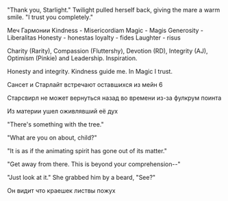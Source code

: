"Thank you, Starlight." Twilight pulled herself back, giving the mare a warm smile. "I trust you completely."

Меч Гармонии
Kindness - Misericordiam
Magic - Magis
Generosity - Liberalitas
Honesty - honestas
loyalty - fides
Laughter - risus

Charity (Rarity), Compassion (Fluttershy), Devotion (RD), Integrity (AJ), Optimism (Pinkie) and Leadership. Inspiration.

Honesty and integrity. Kindness guide me. In Magic I trust.

Сансет и Старлайт встречают оставшихся из мейн 6

Старсвирл не может вернуться назад во времени из-за фулкрум поинта

Из материи ушел оживлявший её дух


"There's something with the tree."

"What are you on about, child?"

"It is as if the animating spirit has gone out of its matter."

"Get away from there. This is beyond your comprehension--"

"Just look at it." She grabbed him by a beard, "See?"

Он видит что краешек листвы пожух
